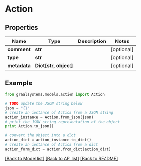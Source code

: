 # Action


## Properties

Name | Type | Description | Notes
------------ | ------------- | ------------- | -------------
**comment** | **str** |  | [optional] 
**type** | **str** |  | [optional] 
**metadata** | **Dict[str, object]** |  | [optional] 

## Example

```python
from graalsystems.models.action import Action

# TODO update the JSON string below
json = "{}"
# create an instance of Action from a JSON string
action_instance = Action.from_json(json)
# print the JSON string representation of the object
print Action.to_json()

# convert the object into a dict
action_dict = action_instance.to_dict()
# create an instance of Action from a dict
action_form_dict = action.from_dict(action_dict)
```
[[Back to Model list]](../README.md#documentation-for-models) [[Back to API list]](../README.md#documentation-for-api-endpoints) [[Back to README]](../README.md)


